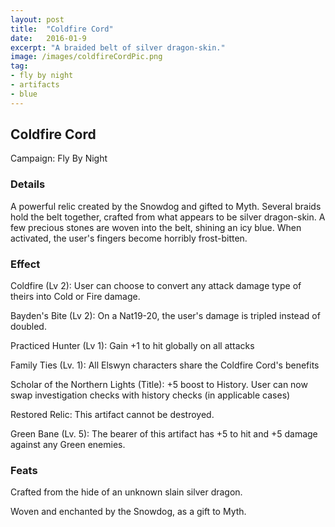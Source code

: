 ```yaml
---
layout: post
title:  "Coldfire Cord"
date:   2016-01-9
excerpt: "A braided belt of silver dragon-skin."
image: /images/coldfireCordPic.png
tag:
- fly by night
- artifacts 
- blue
---
```


## Coldfire Cord
Campaign: Fly By Night

### Details

A powerful relic created by the Snowdog and gifted to Myth. Several braids hold the belt together, crafted from what appears to be silver dragon-skin. A few precious stones are woven into the belt, shining an icy blue. When activated, the user's fingers become horribly frost-bitten.


### Effect

Coldfire (Lv 2):
User can choose to convert any attack damage type of theirs into Cold or Fire damage.

Bayden's Bite (Lv 2):
On a Nat19-20, the user's damage is tripled instead of doubled.

Practiced Hunter (Lv 1): 
Gain +1 to hit globally on all attacks 

Family Ties (Lv. 1):  All Elswyn characters share the Coldfire Cord's benefits

Scholar of the Northern Lights (Title):
+5 boost to History. User can now swap investigation checks with history checks (in applicable cases)

Restored Relic:
This artifact cannot be destroyed.

Green Bane (Lv. 5):
The bearer of this artifact has +5 to hit and +5 damage against any Green enemies.

### Feats

Crafted from the hide of an unknown slain silver dragon.

Woven and enchanted by the Snowdog, as a gift to Myth.
